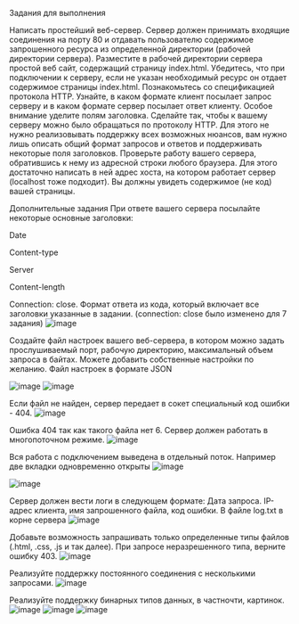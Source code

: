 Задания для выполнения

Написать простейший веб-сервер. Сервер должен принимать входящие соединения на порту 80 и отдавать пользователю содержимое запрошенного ресурса из определенной директории (рабочей директории сервера).
Разместите в рабочей директории сервера простой веб сайт, содержащий страницу index.html. Убедитесь, что при подключении к серверу, если не указан необходимый ресурс он отдает содержимое страницы index.html.
Познакомьтесь со спецификацией протокола HTTP. Узнайте, в каком формате клиент посылает запрос серверу и в каком формате сервер посылает ответ клиенту. Особое внимание уделите полям заголовка.
Сделайте так, чтобы к вашему серверу можно было обращаться по протоколу HTTP. Для этого не нужно реализовывать поддержку всех возможных нюансов, вам нужно лишь описать общий формат запросов и ответов и поддерживать некоторые поля заголовков.
Проверьте работу вашего сервера, обратившись к нему из адресной строки любого браузера. Для этого достаточно написать в ней адрес хоста, на котором работает сервер (localhost тоже подходит). Вы должны увидеть содержимое (не код) вашей страницы.

Дополнительные задания
При ответе вашего сервера посылайте некоторые основные заголовки:

Date

Content-type

Server

Content-length

Connection: close.
Формат ответа из кода, который включает все заголовки указанные в задании. (connection: close было изменено для 7 задания)
![image](https://user-images.githubusercontent.com/90453727/144664440-f5e44739-0520-4616-80cd-bf2da86b17fc.png)

Создайте файл настроек вашего веб-сервера, в котором можно задать прослушиваемый порт, рабочую директорию, максимальный объем запроса в байтах. Можете добавить собственные настройки по желанию. Файл настроек в формате JSON

![image](https://user-images.githubusercontent.com/90453727/144664373-f8d8e7aa-9163-4abf-9d66-103059a577cd.png)
![image](https://user-images.githubusercontent.com/90270843/146605309-a029371e-d7ed-4548-8ac2-66400fd9fe18.png)

Если файл не найден, сервер передает в сокет специальный код ошибки - 404.
![image](https://user-images.githubusercontent.com/90453727/144664536-fb9cf420-de3a-46a0-8b66-b922e6edd35f.png)

Ошибка 404 так как такого файла нет 6. Сервер должен работать в многопоточном режиме.
![image](https://user-images.githubusercontent.com/90453727/144664583-5fba9d45-6624-449a-8c89-6805f6bd789d.png)

Вся работа с подключением выведена в отдельный поток. Например две вкладки одновременно открыты
![image](https://user-images.githubusercontent.com/90270843/146605757-d99defb0-0182-489b-9b5c-a31a0ad5db0a.png)


![image](https://user-images.githubusercontent.com/90453727/144665004-53388dc9-609a-43e9-9cf1-e45ae0dbfef9.png)


Сервер должен вести логи в следующем формате: Дата запроса. IP-адрес клиента, имя запрошенного файла, код ошибки. В файле log.txt в корне сервера
![image](https://user-images.githubusercontent.com/90453727/144665118-9788d34e-b476-4425-b9c9-fefc10a9b9d9.png)


Добавьте возможность запрашивать только определенные типы файлов (.html, .css, .js и так далее). При запросе неразрешенного типа, верните ошибку 403.
![image](https://user-images.githubusercontent.com/90453727/144665134-7280c976-1516-40d1-99d1-3c93b7dda297.png)


Реализуйте поддержку постоянного соединения с несколькими запросами.
![image](https://user-images.githubusercontent.com/90453727/144665352-09c01e63-87fc-4a71-9512-b530cc496fc2.png)


Реализуйте поддержку бинарных типов данных, в частночти, картинок.
![image](https://user-images.githubusercontent.com/90270843/146606090-5b988f15-2f8c-4cb8-8f8e-d5b599bf5e71.png)
![image](https://user-images.githubusercontent.com/90453727/144665271-ee0c9d9d-66d3-46fd-b6f5-8fa376e8babe.png)
![image](https://user-images.githubusercontent.com/90453727/144665331-86a694e8-a7f7-4476-9a7d-a83a9908cdc0.png)

